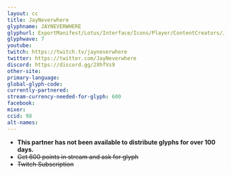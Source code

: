 ```yaml
---
layout: cc
title: JayNeverwhere
glyphname: JAYNEVERWHERE
glyphurl: ExportManifest/Lotus/Interface/Icons/Player/ContentCreators/JayNeverwhere.png
glyphwave: 7
youtube:
twitch: https://twitch.tv/jayneverwhere
twitter: https://twitter.com/JayNeverwhere
discord: https://discord.gg/2XhfVs9
other-site:
primary-language:
global-glyph-code:
currently-partnered:
stream-currency-needed-for-glyph: 600
facebook:
mixer:
ccid: 98
alt-names:
---
```

* **This partner has not been available to distribute glyphs for over 100 days.**
* ~~Get 600 points in stream and ask for glyph~~
* ~~Twitch Subscription~~
